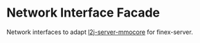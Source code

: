 # Network Interface Facade
Network interfaces to adapt [l2j-server-mmocore](https://bitbucket.org/l2jserver/l2j-server-mmocore/src/master/) for finex-server.
